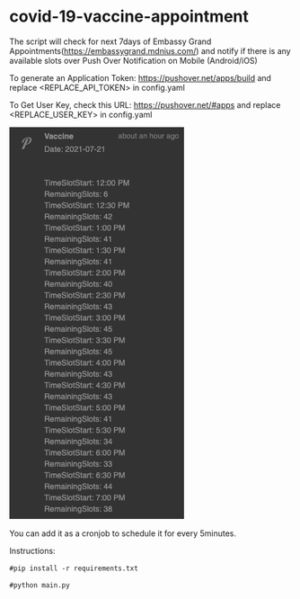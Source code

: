 # covid-19-vaccine-appointment


The script will check for next 7days of Embassy Grand Appointments(https://embassygrand.mdnius.com/) and notify if there is any available slots over Push Over Notification on Mobile (Android/iOS)

To generate an Application Token: https://pushover.net/apps/build and replace <REPLACE_API_TOKEN> in config.yaml

To Get User Key, check this URL: https://pushover.net/#apps and replace <REPLACE_USER_KEY> in config.yaml


![](Push_Over_Notification.png)

You can add it as a cronjob to schedule it for every 5minutes.

Instructions:

```
#pip install -r requirements.txt
```

```
#python main.py
```
